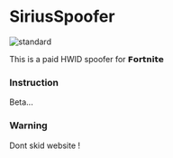 # SiriusSpoofer
![standard](https://user-images.githubusercontent.com/80784394/143514005-f8dc829e-a8be-464b-bd26-23315800d20c.gif)

This is a paid HWID spoofer for 𝗙𝗼𝗿𝘁𝗻𝗶𝘁𝗲
### Instruction
Beta...

### Warning
Dont skid website !
